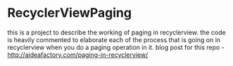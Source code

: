 # RecyclerViewPaging
this is a project to describe the working of paging in recyclerview. the code is heavily commented to elaborate each of the process that is going on in recyclerview when you do a paging operation in it.
blog post for this repo - http://aideafactory.com/paging-in-recyclerview/
